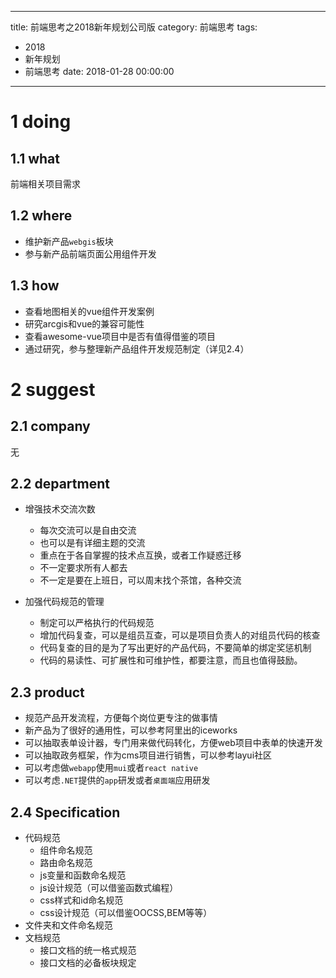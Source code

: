 
---
title: 前端思考之2018新年规划公司版
category: 前端思考
tags:
  - 2018
  - 新年规划
  - 前端思考
date: 2018-01-28 00:00:00
---

# 1 doing

## 1.1 what

前端相关项目需求

<!--more-->

## 1.2 where

- 维护新产品`webgis`板块
- 参与新产品前端页面公用组件开发

## 1.3 how

- 查看地图相关的vue组件开发案例
- 研究arcgis和vue的兼容可能性
- 查看awesome-vue项目中是否有值得借鉴的项目
- 通过研究，参与整理新产品组件开发规范制定（详见2.4）

# 2 suggest

## 2.1 company

无

## 2.2 department

- 增强技术交流次数
  - 每次交流可以是自由交流
  - 也可以是有详细主题的交流
  - 重点在于各自掌握的技术点互换，或者工作疑惑迁移
  - 不一定要求所有人都去
  - 不一定是要在上班日，可以周末找个茶馆，各种交流

- 加强代码规范的管理
  - 制定可以严格执行的代码规范
  - 增加代码复查，可以是组员互查，可以是项目负责人的对组员代码的核查
  - 代码复查的目的是为了写出更好的产品代码，不要简单的绑定奖惩机制
  - 代码的易读性、可扩展性和可维护性，都要注意，而且也值得鼓励。

## 2.3 product

- 规范产品开发流程，方便每个岗位更专注的做事情
- 新产品为了很好的通用性，可以参考阿里出的iceworks
- 可以抽取表单设计器，专门用来做代码转化，方便web项目中表单的快速开发
- 可以抽取政务框架，作为cms项目进行销售，可以参考layui社区
- 可以考虑做`webapp`使用`mui`或者`react native`
- 可以考虑`.NET`提供的`app`研发或者`桌面端`应用研发

## 2.4 Specification

- 代码规范
  - 组件命名规范
  - 路由命名规范
  - js变量和函数命名规范
  - js设计规范（可以借鉴函数式编程）
  - css样式和id命名规范
  - css设计规范（可以借鉴OOCSS,BEM等等）
- 文件夹和文件命名规范
- 文档规范
  - 接口文档的统一格式规范
  - 接口文档的必备板块规定
